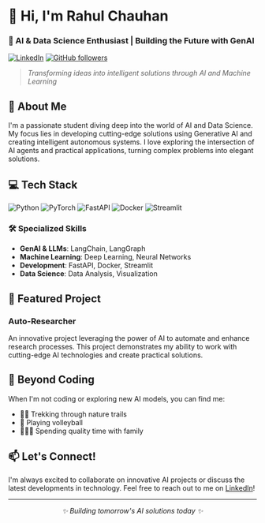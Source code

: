 # 👋 Hi, I'm Rahul Chauhan

### 🤖 AI & Data Science Enthusiast | Building the Future with GenAI

[![LinkedIn](https://img.shields.io/badge/LinkedIn-0077B5?style=for-the-badge&logo=linkedin&logoColor=white)](https://www.linkedin.com/in/rahul-chauhan-9a0865291/)
[![GitHub followers](https://img.shields.io/github/followers/Rahul2512Chauhan?label=Follow&style=social)](https://github.com/Rahul2512Chauhan)

> *Transforming ideas into intelligent solutions through AI and Machine Learning*

## 🚀 About Me

I'm a passionate student diving deep into the world of AI and Data Science. My focus lies in developing cutting-edge solutions using Generative AI and creating intelligent autonomous systems. I love exploring the intersection of AI agents and practical applications, turning complex problems into elegant solutions.

## 💻 Tech Stack

![Python](https://img.shields.io/badge/Python-3776AB?style=for-the-badge&logo=python&logoColor=white)
![PyTorch](https://img.shields.io/badge/PyTorch-EE4C2C?style=for-the-badge&logo=pytorch&logoColor=white)
![FastAPI](https://img.shields.io/badge/FastAPI-009688?style=for-the-badge&logo=fastapi&logoColor=white)
![Docker](https://img.shields.io/badge/Docker-2496ED?style=for-the-badge&logo=docker&logoColor=white)
![Streamlit](https://img.shields.io/badge/Streamlit-FF4B4B?style=for-the-badge&logo=streamlit&logoColor=white)

### 🛠️ Specialized Skills
- **GenAI & LLMs**: LangChain, LangGraph
- **Machine Learning**: Deep Learning, Neural Networks
- **Development**: FastAPI, Docker, Streamlit
- **Data Science**: Data Analysis, Visualization

## 🌟 Featured Project

### Auto-Researcher
An innovative project leveraging the power of AI to automate and enhance research processes. This project demonstrates my ability to work with cutting-edge AI technologies and create practical solutions.

## 🌈 Beyond Coding

When I'm not coding or exploring new AI models, you can find me:
- 🏃‍♂️ Trekking through nature trails
- 🏐 Playing volleyball
- 👨‍👩‍👦 Spending quality time with family

## 📫 Let's Connect!

I'm always excited to collaborate on innovative AI projects or discuss the latest developments in technology. Feel free to reach out to me on [LinkedIn](https://www.linkedin.com/in/rahul-chauhan-9a0865291/)!

---

<p align="center">
<i>✨ Building tomorrow's AI solutions today ✨</i>
</p>
